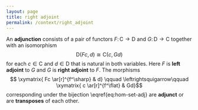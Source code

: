 ```yaml
---
layout: page
title: right adjoint
permalink: /context/right_adjoint
---
```

An **adjunction** consists of a pair of functors $F \colon \mathsf{C} \to \mathsf{D}$ and $G \colon \mathsf{D} \to \mathsf{C}$ together with an isomorphism $$\mathsf{D}(Fc,d) \cong \mathsf{C}(c,Gd)$$ for each $c \in \mathsf{C}$ and $d \in \mathsf{D}$ that is natural in both variables. Here $F$ is **left adjoint** to $G$ and $G$ is **right adjoint** to $F$. The morphisms $$ \xymatrix{ Fc \ar[r]^{f^\sharp} & d} \qquad \leftrightsquigarrow\qquad \xymatrix{ c \ar[r]^{f^\flat} & Gd}$$ corresponding under the bijection \eqref{eq:hom-set-adj} are **adjunct** or are **transposes** of each other.
